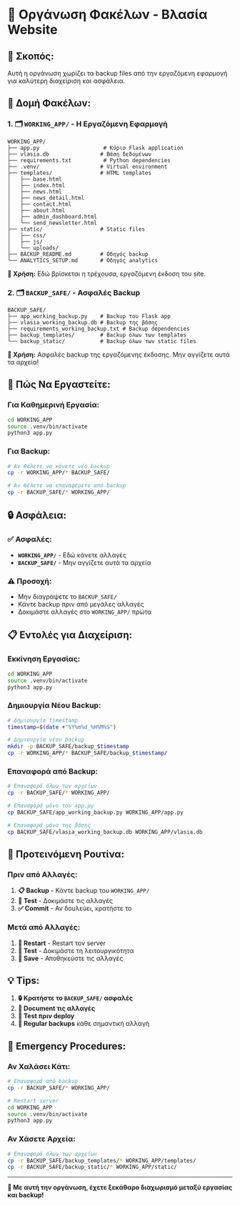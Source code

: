 # 📁 Οργάνωση Φακέλων - Βλασία Website

## 🎯 **Σκοπός:**
Αυτή η οργάνωση χωρίζει τα backup files από την εργαζόμενη εφαρμογή για καλύτερη διαχείριση και ασφάλεια.

## 📂 **Δομή Φακέλων:**

### **1. 🗂️ `WORKING_APP/` - Η Εργαζόμενη Εφαρμογή**
```
WORKING_APP/
├── app.py                    # Κύριο Flask application
├── vlasia.db                # Βάση δεδομένων
├── requirements.txt          # Python dependencies
├── .venv/                   # Virtual environment
├── templates/               # HTML templates
│   ├── base.html
│   ├── index.html
│   ├── news.html
│   ├── news_detail.html
│   ├── contact.html
│   ├── about.html
│   ├── admin_dashboard.html
│   └── send_newsletter.html
├── static/                  # Static files
│   ├── css/
│   ├── js/
│   └── uploads/
├── BACKUP_README.md         # Οδηγός backup
└── ANALYTICS_SETUP.md       # Οδηγός analytics
```

**🎯 Χρήση:** Εδώ βρίσκεται η τρέχουσα, εργαζόμενη έκδοση του site.

### **2. 🗂️ `BACKUP_SAFE/` - Ασφαλές Backup**
```
BACKUP_SAFE/
├── app_working_backup.py    # Backup του Flask app
├── vlasia_working_backup.db # Backup της βάσης
├── requirements_working_backup.txt # Backup dependencies
├── backup_templates/        # Backup όλων των templates
└── backup_static/           # Backup όλων των static files
```

**🎯 Χρήση:** Ασφαλές backup της εργαζόμενης έκδοσης. Μην αγγίζετε αυτά τα αρχεία!

## 🚀 **Πώς Να Εργαστείτε:**

### **Για Καθημερινή Εργασία:**
```bash
cd WORKING_APP
source .venv/bin/activate
python3 app.py
```

### **Για Backup:**
```bash
# Αν θέλετε να κάνετε νέο backup
cp -r WORKING_APP/* BACKUP_SAFE/

# Αν θέλετε να επαναφέρετε από backup
cp -r BACKUP_SAFE/* WORKING_APP/
```

## 🔒 **Ασφάλεια:**

### **✅ Ασφαλές:**
- **`WORKING_APP/`** - Εδώ κάνετε αλλαγές
- **`BACKUP_SAFE/`** - Μην αγγίζετε αυτά τα αρχεία

### **⚠️ Προσοχή:**
- Μην διαγράψετε το `BACKUP_SAFE/`
- Κάντε backup πριν από μεγάλες αλλαγές
- Δοκιμάστε αλλαγές στο `WORKING_APP/` πρώτα

## 📋 **Εντολές για Διαχείριση:**

### **Εκκίνηση Εργασίας:**
```bash
cd WORKING_APP
source .venv/bin/activate
python3 app.py
```

### **Δημιουργία Νέου Backup:**
```bash
# Δημιουργία timestamp
timestamp=$(date +"%Y%m%d_%H%M%S")

# Δημιουργία νέου backup
mkdir -p BACKUP_SAFE/backup_$timestamp
cp -r WORKING_APP/* BACKUP_SAFE/backup_$timestamp/
```

### **Επαναφορά από Backup:**
```bash
# Επαναφορά όλων των αρχείων
cp -r BACKUP_SAFE/* WORKING_APP/

# Επαναφορά μόνο του app.py
cp BACKUP_SAFE/app_working_backup.py WORKING_APP/app.py

# Επαναφορά μόνο της βάσης
cp BACKUP_SAFE/vlasia_working_backup.db WORKING_APP/vlasia.db
```

## 🎯 **Προτεινόμενη Ρουτίνα:**

### **Πριν από Αλλαγές:**
1. **📋 Backup** - Κάντε backup του `WORKING_APP/`
2. **🧪 Test** - Δοκιμάστε τις αλλαγές
3. **✅ Commit** - Αν δουλεύει, κρατήστε το

### **Μετά από Αλλαγές:**
1. **🔄 Restart** - Restart τον server
2. **🧪 Test** - Δοκιμάστε τη λειτουργικότητα
3. **💾 Save** - Αποθηκεύστε τις αλλαγές

## 💡 **Tips:**

1. **🔒 Κρατήστε το `BACKUP_SAFE/` ασφαλές**
2. **📝 Document τις αλλαγές**
3. **🧪 Test πριν deploy**
4. **💾 Regular backups** κάθε σημαντική αλλαγή

## 🚨 **Emergency Procedures:**

### **Αν Χαλάσει Κάτι:**
```bash
# Επαναφορά από backup
cp -r BACKUP_SAFE/* WORKING_APP/

# Restart server
cd WORKING_APP
source .venv/bin/activate
python3 app.py
```

### **Αν Χάσετε Αρχεία:**
```bash
# Επαναφορά όλων των αρχείων
cp -r BACKUP_SAFE/backup_templates/* WORKING_APP/templates/
cp -r BACKUP_SAFE/backup_static/* WORKING_APP/static/
```

---

**🎉 Με αυτή την οργάνωση, έχετε ξεκάθαρο διαχωρισμό μεταξύ εργασίας και backup!**
